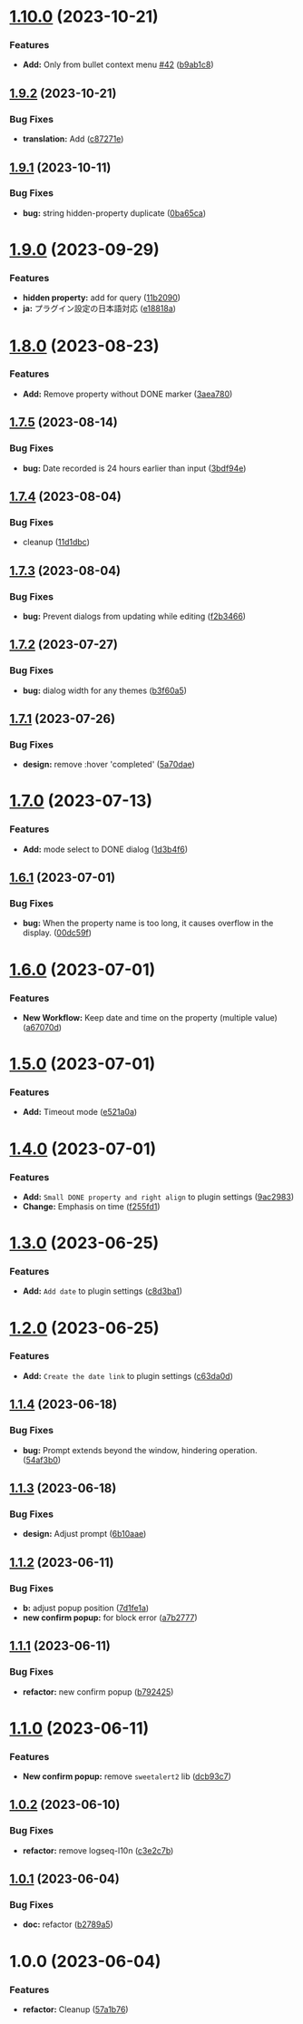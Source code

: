 # [1.10.0](https://github.com/YU000jp/logseq-plugin-confirmation-done-task/compare/v1.9.2...v1.10.0) (2023-10-21)


### Features

* **Add:** Only from bullet context menu [#42](https://github.com/YU000jp/logseq-plugin-confirmation-done-task/issues/42) ([b9ab1c8](https://github.com/YU000jp/logseq-plugin-confirmation-done-task/commit/b9ab1c8722125549b4ac8397e2a2e194ee33624d))

## [1.9.2](https://github.com/YU000jp/logseq-plugin-confirmation-done-task/compare/v1.9.1...v1.9.2) (2023-10-21)


### Bug Fixes

* **translation:** Add ([c87271e](https://github.com/YU000jp/logseq-plugin-confirmation-done-task/commit/c87271e559966f803dd70402f26025454c9d3a50))

## [1.9.1](https://github.com/YU000jp/logseq-plugin-confirmation-done-task/compare/v1.9.0...v1.9.1) (2023-10-11)


### Bug Fixes

* **bug:** string hidden-property duplicate ([0ba65ca](https://github.com/YU000jp/logseq-plugin-confirmation-done-task/commit/0ba65caa02923ef1b624a3f3d3bb361ca0f34e29))

# [1.9.0](https://github.com/YU000jp/logseq-plugin-confirmation-done-task/compare/v1.8.0...v1.9.0) (2023-09-29)


### Features

* **hidden property:** add for query ([11b2090](https://github.com/YU000jp/logseq-plugin-confirmation-done-task/commit/11b2090f77d189469f796481519bdc9c1db81ce5))
* **ja:** プラグイン設定の日本語対応 ([e18818a](https://github.com/YU000jp/logseq-plugin-confirmation-done-task/commit/e18818a760a54312bce0340ae690a49f97e99faf))

# [1.8.0](https://github.com/YU000jp/logseq-plugin-confirmation-done-task/compare/v1.7.5...v1.8.0) (2023-08-23)


### Features

* **Add:** Remove property without DONE marker ([3aea780](https://github.com/YU000jp/logseq-plugin-confirmation-done-task/commit/3aea780a0df8c9cbc9464dacb83821474ec4a6f5))

## [1.7.5](https://github.com/YU000jp/logseq-plugin-confirmation-done-task/compare/v1.7.4...v1.7.5) (2023-08-14)


### Bug Fixes

* **bug:** Date recorded is 24 hours earlier than input ([3bdf94e](https://github.com/YU000jp/logseq-plugin-confirmation-done-task/commit/3bdf94e0545833c6dc60d6992eff46d3f941a905))

## [1.7.4](https://github.com/YU000jp/logseq-plugin-confirmation-done-task/compare/v1.7.3...v1.7.4) (2023-08-04)


### Bug Fixes

* cleanup ([11d1dbc](https://github.com/YU000jp/logseq-plugin-confirmation-done-task/commit/11d1dbc6998eb00bec31b7bc45b519299dddfde3))

## [1.7.3](https://github.com/YU000jp/logseq-plugin-confirmation-done-task/compare/v1.7.2...v1.7.3) (2023-08-04)


### Bug Fixes

* **bug:** Prevent dialogs from updating while editing ([f2b3466](https://github.com/YU000jp/logseq-plugin-confirmation-done-task/commit/f2b3466a49a05b0c69af8a91756e0a00020b903f))

## [1.7.2](https://github.com/YU000jp/logseq-plugin-confirmation-done-task/compare/v1.7.1...v1.7.2) (2023-07-27)


### Bug Fixes

* **bug:** dialog width for any themes ([b3f60a5](https://github.com/YU000jp/logseq-plugin-confirmation-done-task/commit/b3f60a5e7eafbdfdcae757a1586c38b29227ca1d))

## [1.7.1](https://github.com/YU000jp/logseq-plugin-confirmation-done-task/compare/v1.7.0...v1.7.1) (2023-07-26)


### Bug Fixes

* **design:** remove :hover 'completed' ([5a70dae](https://github.com/YU000jp/logseq-plugin-confirmation-done-task/commit/5a70dae95b565acd0f53beebb61a3ced80e79dcd))

# [1.7.0](https://github.com/YU000jp/logseq-plugin-confirmation-done-task/compare/v1.6.1...v1.7.0) (2023-07-13)


### Features

* **Add:** mode select to DONE dialog ([1d3b4f6](https://github.com/YU000jp/logseq-plugin-confirmation-done-task/commit/1d3b4f64a1db23d5f93a6bda58e1de2c1c6b416c))

## [1.6.1](https://github.com/YU000jp/logseq-plugin-confirmation-done-task/compare/v1.6.0...v1.6.1) (2023-07-01)


### Bug Fixes

* **bug:** When the property name is too long, it causes overflow in the display. ([00dc59f](https://github.com/YU000jp/logseq-plugin-confirmation-done-task/commit/00dc59fafa3dc20fe7328770a8b348244044eeb2))

# [1.6.0](https://github.com/YU000jp/logseq-plugin-confirmation-done-task/compare/v1.5.0...v1.6.0) (2023-07-01)


### Features

* **New Workflow:** Keep date and time on the property (multiple value) ([a67070d](https://github.com/YU000jp/logseq-plugin-confirmation-done-task/commit/a67070d0f0fb701621bebea8aa178a0f30715108))

# [1.5.0](https://github.com/YU000jp/logseq-plugin-confirmation-done-task/compare/v1.4.0...v1.5.0) (2023-07-01)


### Features

* **Add:** Timeout mode ([e521a0a](https://github.com/YU000jp/logseq-plugin-confirmation-done-task/commit/e521a0a340be3089393fa4f9623cdd8d6b85eb67))

# [1.4.0](https://github.com/YU000jp/logseq-plugin-confirmation-done-task/compare/v1.3.0...v1.4.0) (2023-07-01)


### Features

* **Add:** `Small DONE property and right align` to plugin settings ([9ac2983](https://github.com/YU000jp/logseq-plugin-confirmation-done-task/commit/9ac29832e029d5c63741c951b5db4959e9447d9a))
* **Change:** Emphasis on time ([f255fd1](https://github.com/YU000jp/logseq-plugin-confirmation-done-task/commit/f255fd1b8c45d6efc811bfdb161ffd082b606be7))

# [1.3.0](https://github.com/YU000jp/logseq-plugin-confirmation-done-task/compare/v1.2.0...v1.3.0) (2023-06-25)


### Features

* **Add:** `Add date` to plugin settings ([c8d3ba1](https://github.com/YU000jp/logseq-plugin-confirmation-done-task/commit/c8d3ba1c964e180192024dd1528b94b51ac868a4))

# [1.2.0](https://github.com/YU000jp/logseq-plugin-confirmation-done-task/compare/v1.1.4...v1.2.0) (2023-06-25)


### Features

* **Add:** `Create the date link` to plugin settings ([c63da0d](https://github.com/YU000jp/logseq-plugin-confirmation-done-task/commit/c63da0d33bfd39fe2983aa90cd11a2a9b2020574))

## [1.1.4](https://github.com/YU000jp/logseq-plugin-confirmation-done-task/compare/v1.1.3...v1.1.4) (2023-06-18)


### Bug Fixes

* **bug:** Prompt extends beyond the window, hindering operation. ([54af3b0](https://github.com/YU000jp/logseq-plugin-confirmation-done-task/commit/54af3b09859e3d04bf5c243934a0323d0884a310))

## [1.1.3](https://github.com/YU000jp/logseq-plugin-confirmation-done-task/compare/v1.1.2...v1.1.3) (2023-06-18)


### Bug Fixes

* **design:** Adjust prompt ([6b10aae](https://github.com/YU000jp/logseq-plugin-confirmation-done-task/commit/6b10aae11e790ab4d416cf4caa275e08ad6dfbd7))

## [1.1.2](https://github.com/YU000jp/logseq-plugin-confirmation-done-task/compare/v1.1.1...v1.1.2) (2023-06-11)


### Bug Fixes

* **b:** adjust popup position ([7d1fe1a](https://github.com/YU000jp/logseq-plugin-confirmation-done-task/commit/7d1fe1a3f10882fde6a6bc8de5f197a9443f943a))
* **new confirm popup:** for block error ([a7b2777](https://github.com/YU000jp/logseq-plugin-confirmation-done-task/commit/a7b277783c322361061d28fd31c4c965140a000e))

## [1.1.1](https://github.com/YU000jp/logseq-plugin-confirmation-done-task/compare/v1.1.0...v1.1.1) (2023-06-11)


### Bug Fixes

* **refactor:** new confirm popup ([b792425](https://github.com/YU000jp/logseq-plugin-confirmation-done-task/commit/b79242518332ad11821e1945007bfce049f67e5d))

# [1.1.0](https://github.com/YU000jp/logseq-plugin-confirmation-done-task/compare/v1.0.2...v1.1.0) (2023-06-11)


### Features

* **New confirm popup:** remove `sweetalert2` lib ([dcb93c7](https://github.com/YU000jp/logseq-plugin-confirmation-done-task/commit/dcb93c7545970581611aa122826ad9c58cc52eca))

## [1.0.2](https://github.com/YU000jp/logseq-plugin-confirmation-done-task/compare/v1.0.1...v1.0.2) (2023-06-10)


### Bug Fixes

* **refactor:** remove logseq-l10n ([c3e2c7b](https://github.com/YU000jp/logseq-plugin-confirmation-done-task/commit/c3e2c7b8348489ae69663b1fbecb0fc0af69abc8))

## [1.0.1](https://github.com/YU000jp/logseq-plugin-confirmation-done-task/compare/v1.0.0...v1.0.1) (2023-06-04)


### Bug Fixes

* **doc:** refactor ([b2789a5](https://github.com/YU000jp/logseq-plugin-confirmation-done-task/commit/b2789a5ca90482b51beb5edc7e06acc943182692))

# 1.0.0 (2023-06-04)


### Features

* **refactor:** Cleanup ([57a1b76](https://github.com/YU000jp/logseq-plugin-confirmation-done-task/commit/57a1b764799bf4144abf6d2c3e2fe2799ed3f996))

